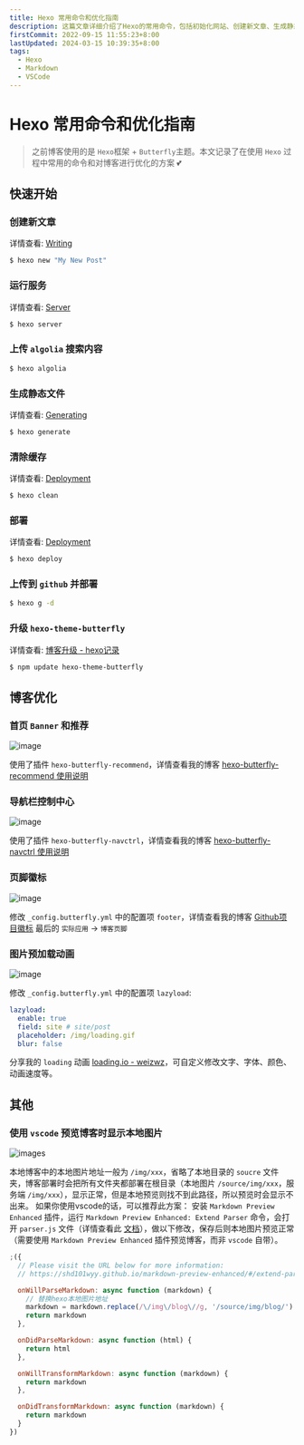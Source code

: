 ```yaml
---
title: Hexo 常用命令和优化指南
description: 这篇文章详细介绍了Hexo的常用命令，包括初始化网站、创建新文章、生成静态文件、启动本地服务器、部署网站等。通过这些命令，用户可以高效地管理和维护Hexo网站，提高网站的性能和可定制性
firstCommit: 2022-09-15 11:55:23+8:00
lastUpdated: 2024-03-15 10:39:35+8:00
tags:
  - Hexo
  - Markdown
  - VSCode
---
```


# Hexo 常用命令和优化指南

> 之前博客使用的是 `Hexo`框架 + `Butterfly`主题。本文记录了在使用 `Hexo` 过程中常用的命令和对博客进行优化的方案 💕

## 快速开始

### 创建新文章

详情查看: [Writing](https://hexo.io/zh-cn/docs/writing.html)

```sh
$ hexo new "My New Post"
```

### 运行服务

详情查看: [Server](https://hexo.io/zh-cn/docs/server.html)

```sh
$ hexo server
```

### 上传 `algolia` 搜索内容

```sh
$ hexo algolia
```

### 生成静态文件

详情查看: [Generating](https://hexo.io/zh-cn/docs/generating.html)

```sh
$ hexo generate
```

### 清除缓存

详情查看: [Deployment](https://hexo.io/zh-cn/docs/commands.html#clean)

```sh
$ hexo clean
```

### 部署

详情查看: [Deployment](https://hexo.io/zh-cn/docs/one-command-deployment.html)

```sh
$ hexo deploy
```

### 上传到 `github` 并部署

```sh
$ hexo g -d
```

### 升级 `hexo-theme-butterfly`

详情查看: [博客升级 - hexo记录](/hexo/basic/hexo-update)

```sh
$ npm update hexo-theme-butterfly
```

## 博客优化

### 首页 `Banner` 和推荐

![image](https://www.helloimg.com/i/2024/12/30/6772c27e978a8.png)

使用了插件 `hexo-butterfly-recommend`，详情查看我的博客 [hexo-butterfly-recommend 使用说明](/hexo/extend/hexo-butterfly-recommend)

### 导航栏控制中心

![image](https://www.helloimg.com/i/2024/12/31/6772c8ef052f0.gif)

使用了插件 `hexo-butterfly-navctrl`，详情查看我的博客 [hexo-butterfly-navctrl 使用说明](/hexo/extend/hexo-butterfly-navctrl)

### 页脚徽标

![image](https://www.helloimg.com/i/2024/12/31/6772cd0feb868.png)

修改 `_config.butterfly.yml` 中的配置项 `footer`，详情查看我的博客 [Github项目徽标](/css/apply/icon-label-shields) 最后的 `实际应用` -> `博客页脚`

### 图片预加载动画

![image](https://www.helloimg.com/i/2024/11/23/67419a987ba2f.gif)

修改 `_config.butterfly.yml` 中的配置项 `lazyload`:

```yml
lazyload:
  enable: true
  field: site # site/post
  placeholder: /img/loading.gif
  blur: false
```

分享我的 `loading` 动画 [loading.io - weizwz](https://loading.io/asset/708622)，可自定义修改文字、字体、颜色、动画速度等。

## 其他

### 使用 `vscode` 预览博客时显示本地图片

![images](https://www.helloimg.com/i/2024/12/31/6773ad13d47de.png)

本地博客中的本地图片地址一般为 `/img/xxx`，省略了本地目录的 `soucre` 文件夹，博客部署时会把所有文件夹都部署在根目录（本地图片 `/source/img/xxx`，服务端 `/img/xxx`），显示正常，但是本地预览则找不到此路径，所以预览时会显示不出来。
如果你使用vscode的话，可以推荐此方案：
安装 `Markdown Preview Enhanced` 插件，运行 `Markdown Preview Enhanced: Extend Parser` 命令，会打开 `parser.js` 文件（详情查看此 [文档](https://shd101wyy.github.io/markdown-preview-enhanced/#/zh-cn/extend-parser)），做以下修改，保存后则本地图片预览正常（需要使用 `Markdown Preview Enhanced` 插件预览博客，而非 `vscode` 自带）。

```js
;({
  // Please visit the URL below for more information:
  // https://shd101wyy.github.io/markdown-preview-enhanced/#/extend-parser

  onWillParseMarkdown: async function (markdown) {
    // 替换hexo本地图片地址
    markdown = markdown.replace(/\/img\/blog\//g, '/source/img/blog/')
    return markdown
  },

  onDidParseMarkdown: async function (html) {
    return html
  },

  onWillTransformMarkdown: async function (markdown) {
    return markdown
  },

  onDidTransformMarkdown: async function (markdown) {
    return markdown
  }
})
```
